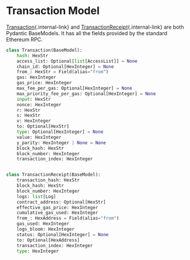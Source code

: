 # Transaction Model

[Transaction](/api/transaction/){.internal-link} and [TransactionReceipt](/api/transaction_receipt/){.internal-link} are both Pydantic BaseModels.  It has all the fields provided by the standard Ethereum RPC.


```python
class Transaction(BaseModel):
    hash: HexStr
    access_list: Optional[list[AccessList]] = None
    chain_id: Optional[HexInteger] = None
    from_: HexStr = Field(alias="from")
    gas: HexInteger
    gas_price: HexInteger
    max_fee_per_gas: Optional[HexInteger] = None
    max_priority_fee_per_gas: Optional[HexInteger] = None
    input: HexStr
    nonce: HexInteger
    r: HexStr
    s: HexStr
    v: HexInteger
    to: Optional[HexStr]
    type: Optional[HexInteger] = None
    value: HexInteger
    y_parity: HexInteger | None = None
    block_hash: HexStr
    block_number: HexInteger
    transaction_index: HexInteger


class TransactionReceipt(BaseModel):
    transaction_hash: HexStr
    block_hash: HexStr
    block_number: HexInteger
    logs: list[Log]
    contract_address: Optional[HexStr]
    effective_gas_price: HexInteger
    cumulative_gas_used: HexInteger
    from_: HexAddress = Field(alias="from")
    gas_used: HexInteger
    logs_bloom: HexInteger
    status: Optional[HexInteger] = None
    to: Optional[HexAddress]
    transaction_index: HexInteger
    type: HexInteger
```
